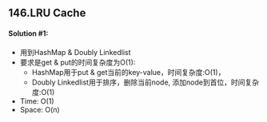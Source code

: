 ## 146.LRU Cache
#### Solution #1:
* 用到HashMap & Doubly Linkedlist
* 要求是get & put的时间复杂度为O(1):
  * HashMap用于put & get当前的key-value，时间复杂度:O(1)，
  * Doubly Linkedlist用于排序，删除当前node, 添加node到首位，时间复杂度:O(1)
* Time: O(1)
* Space: O(n)

